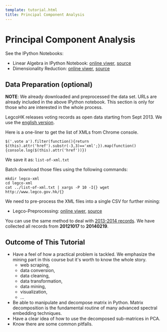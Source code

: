 ```yaml
---
template: tutorial.html
title: Principal Component Analysis
---
```


# Principal Component Analysis

See the IPython Notebooks:

   * Linear Algebra in IPython Notebook:
   [online viwer]({{site.nbviewer_prefix}}/t7-pca/Linear-Algebra.ipynb),
   [source](Linear-Algebra.ipynb)
   * Dimensionality Reduction:
   [online viwer]({{site.nbviewer_prefix}}/t7-pca/Dimensionality-Reduction.ipynb),
   [source](Dimensionality-Reduction.ipynb)

## Data Preparation (optional)

**NOTE**:
We already downloaded and preprocessed the data set.
URLs are already included in the above IPython notebook.
This section is only for those who are interested in the whole process.

LegcoHK releases voting records as open data starting from Sept 2013.
We use the [english version](http://www.legco.gov.hk/general/english/counmtg/yr12-16/mtg_1213.htm).

Here is a one-liner to get the list of XMLs from Chrome console.

```
$('.vote a').filter(function(){return $(this).attr('href').substr(-3,3)=='xml';}).map(function(){console.log($(this).attr('href'))})
```

We save it as: `list-of-xml.txt`

Batch download those files using the following commands:

```
mkdir legco-xml
cd legco-xml
cat ../list-of-xml.txt | xargs -P 10 -I{} wget http://www.legco.gov.hk/{}
```

We need to pre-process the XML files into a single CSV for further mining:

   * Legco-Preprocessing:
   [online viwer]({{site.nbviewer_prefix}}/t7-pca/Legco-Preprocessing.ipynb),
   [source](Legco-Preprocessing.ipynb)

You can use the same method to deal with [2013-2014 records](http://www.legco.gov.hk/general/english/counmtg/yr12-16/mtg_1314.htm).
We have collected all records from **20121017** to **20140219**.

## Outcome of This Tutorial

   * Have a feel of how a practical problem is tackled.
   We emphasize the mining part in this course but it's worth to know the whole story.
      * web scraping, 
      * data conversion, 
      * data cleaning, 
      * data transformation, 
      * data mining, 
      * visualization, 
      * ...
   * Be able to manipulate and decompose matrix in Python.
   Matrix decomposition is the fundamental routine of many advanced spectral embedding techniques.
   * Have a clear idea of how to use the decomposed sub-matrices in PCA.
   * Know there are some common pitfalls.
